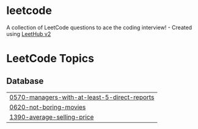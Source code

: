 # leetcode
A collection of LeetCode questions to ace the coding interview! - Created using [LeetHub v2](https://github.com/arunbhardwaj/LeetHub-2.0)

<!---LeetCode Topics Start-->
# LeetCode Topics
## Database
|  |
| ------- |
| [0570-managers-with-at-least-5-direct-reports](https://github.com/toooxan/leetcode/tree/master/0570-managers-with-at-least-5-direct-reports) |
| [0620-not-boring-movies](https://github.com/toooxan/leetcode/tree/master/0620-not-boring-movies) |
| [1390-average-selling-price](https://github.com/toooxan/leetcode/tree/master/1390-average-selling-price) |
<!---LeetCode Topics End-->